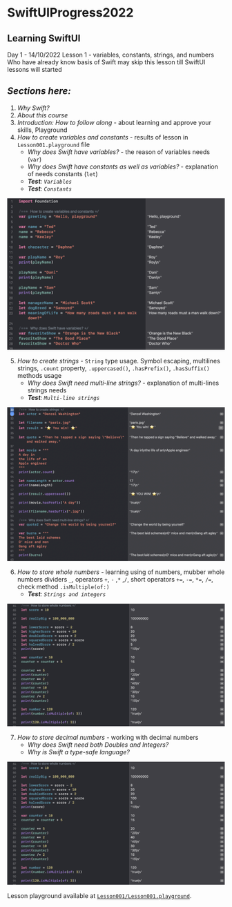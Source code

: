 SwiftUIProgress2022
===================
Learning SwiftUI
----------------
Day 1 - 14/10/2022 Lesson 1 - variables, constants, strings, and numbers
Who have already know basis of Swift may skip this lesson till SwiftUI lessons will started

## _Sections here:_
1. _Why Swift?_
2. _About this course_
3. _Introduction: How to follow along_ - about learning and approve your skills, Playground
4. _How to create variables and constants_ - results of lesson in `Lesson001.playground` file
	- _Why does Swift have variables?_ - the reason of variables needs (`var`)
	- _Why does Swift have constants as well as variables?_ - explanation of needs constants (`let`)
	- _**Test**: `Variables`_
	- _**Test**: `Constants`_

![`Lesson001-01`](./IMG/Lesson001-01.png "How to create variables and constants")

5. _How to create strings_ - `String` type usage. Symbol escaping, multilines strings, `.count` property, `.uppercased()`, `.hasPrefix()`, `.hasSuffix()` methods usage
	- _Why does Swift need multi-line strings?_ - explanation of multi-lines strings needs
	- _**Test**: `Multi-line strings`_

![`Lesson001-02`](./IMG/Lesson001-02.png "How to create strings")

6. _How to store whole numbers_ - learning using of numbers, mubber whole numbers dividers `_`, operators `+`, `-` ,`*` ,`/`, short operators `+=`, `-=`, `*=`, `/=`, check method `.isMultiple(of:)`
	- _**Test**: `Strings and integers`_

![`Lesson001-03`](./IMG/Lesson001-03.png "How to store whole numbers")

7. _How to store decimal numbers_ - working with decimal numbers
	- _Why does Swift need both Doubles and Integers?_
	- _Why is Swift a type-safe language?_

![`Lesson001-04`](./IMG/Lesson001-03.png "How to store decimal numbers")

Lesson playground available at [`Lesson001/Lesson001.playground`](./Lesson001/Lesson001.playground).
